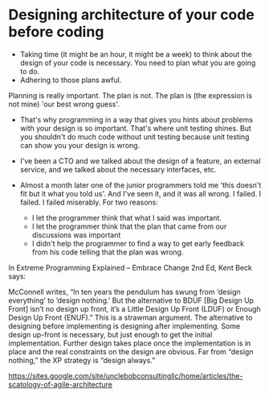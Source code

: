 # Designing architecture of your code before coding

- Taking time (it might be an hour, it might be a week) to think about
the design of your code is necessary. You need to plan what you are going to do.
- Adhering to those plans awful.

Planning is really important. The plan is not. The plan is (the expression is not mine)
'our best wrong guess'.

- That's why programming in a way that gives you hints about problems with your design
is so important. That's where unit testing shines. But you shouldn't do much code without
unit testing because unit testing can show you your design is wrong.

- I've been a CTO and we talked about the design of a feature, an external service, and
we talked about the necessary interfaces, etc.

- Almost a month later one of the junior programmers told me 'this doesn't fit but it what you told
us'. 
And I've seen it, and it was all wrong. I failed.
I failed. I failed miserably. For two reasons:
  - I let the programmer think that what I said was important.
  - I let the programmer think that the plan that came from our discussions was important
  - I didn't help the programmer to find a way to get early feedback from his code telling
  that the plan was wrong.

In Extreme Programming Explained – Embrace Change 2nd Ed, Kent Beck says:

McConnell writes, “In ten years the pendulum has swung from ‘design everything’ to ‘design nothing.’ But the alternative to BDUF [Big Design Up Front] isn’t no design up front, it’s a Little Design Up Front (LDUF) or Enough Design Up Front (ENUF).” This is a strawman argument. The alternative to designing before implementing is designing after implementing. Some design up-front is necessary, but just enough to get the initial implementation. Further design takes place once the implementation is in place and the real constraints on the design are obvious. Far from “design nothing,” the XP strategy is “design always.”

https://sites.google.com/site/unclebobconsultingllc/home/articles/the-scatology-of-agile-architecture
